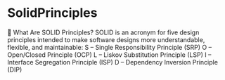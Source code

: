 # SolidPrinciples

🔷 What Are SOLID Principles?
SOLID is an acronym for five design principles intended to make software designs more understandable, flexible, and maintainable:
S – Single Responsibility Principle (SRP)
O – Open/Closed Principle (OCP)
L – Liskov Substitution Principle (LSP)
I – Interface Segregation Principle (ISP)
D – Dependency Inversion Principle (DIP)
